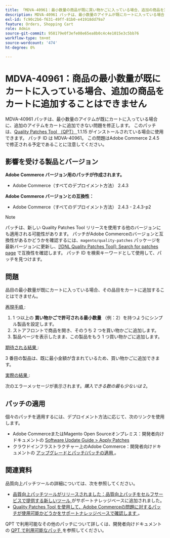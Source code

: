 ```yaml
---
title: 「MDVA-40961：最小数量の商品が既に買い物かごに入っている場合、追加の商品を買い物かごに追加できない」
description: MDVA-40961 パッチは、最小数量のアイテムが既にカートに入っている場合に、追加のアイテムをカートに追加できない問題を修正します。 このパッチは、[Quality Patches Tool （QPT） ] （/help/announcements/adobe-commerce-announcements/magento-quality-patches-released-new-tool-to-self-serve-quality-patches.md） 1.1.15 がインストールされている場合に利用できます。 パッチ ID は MDVA-40961。 この問題はAdobe Commerce 2.4.5 で修正される予定であることに注意してください。
exl-id: fc90c2b6-f631-49ff-81b0-e41918dd79a7
feature: Orders, Shopping Cart
role: Admin
source-git-commit: 958179e0f3efe08e65ea8b0c4c4e1015e3c5bb76
workflow-type: tm+mt
source-wordcount: '474'
ht-degree: 0%

---
```


# MDVA-40961：商品の最小数量が既にカートに入っている場合、追加の商品をカートに追加することはできません

MDVA-40961 パッチは、最小数量のアイテムが既にカートに入っている場合に、追加のアイテムをカートに追加できない問題を修正します。 このパッチは、[Quality Patches Tool （QPT） ](/help/announcements/adobe-commerce-announcements/magento-quality-patches-released-new-tool-to-self-serve-quality-patches.md)1.1.15 がインストールされている場合に使用できます。 パッチ ID は MDVA-40961。 この問題はAdobe Commerce 2.4.5 で修正される予定であることに注意してください。

## 影響を受ける製品とバージョン

**Adobe Commerce バージョン用のパッチが作成されます。**

* Adobe Commerce（すべてのデプロイメント方法） 2.4.3

**Adobe Commerce バージョンとの互換性：**

* Adobe Commerce（すべてのデプロイメント方法） 2.4.3 - 2.4.3-p2

>[!NOTE]
>
>パッチは、新しい Quality Patches Tool リリースを使用する他のバージョンにも適用される可能性があります。 パッチがAdobe Commerceのバージョンと互換性があるかどうかを確認するには、`magento/quality-patches` パッケージを最新バージョンに更新し、[[!DNL Quality Patches Tool]: Search for patches page](https://devdocs.magento.com/quality-patches/tool.html#patch-grid) で互換性を確認します。 パッチ ID を検索キーワードとして使用して、パッチを見つけます。

## 問題

品目の最小数量が既にカートに入っている場合、その品目をカートに追加することはできません。

<u> 再現手順 </u>:

1. 1 つ以上の **買い物かごで許可される最小数量** （例：2）を持つようにシンプル製品を設定します。
1. ストアフロントで商品を開き、そのうち 2 つを買い物かごに追加します。
1. 製品ページを表示したまま、この製品をもう 1 つ買い物かごに追加します。

<u> 期待される結果 </u>:

3 番目の製品は、既に最小金額が含まれているため、買い物かごに追加できます。

<u> 実際の結果 </u>:

次のエラーメッセージが表示されます。*購入できる数の最も少ないは 2*。

## パッチの適用

個々のパッチを適用するには、デプロイメント方法に応じて、次のリンクを使用します。

* Adobe CommerceまたはMagento Open Sourceオンプレミス：開発者向けドキュメントの [Software Update Guide > Apply Patches](https://devdocs.magento.com/guides/v2.4/comp-mgr/patching/mqp.html)
* クラウドインフラストラクチャー上のAdobe Commerce：開発者向けドキュメントの [ アップグレードとパッチ/パッチの適用 ](https://devdocs.magento.com/cloud/project/project-patch.html)。

## 関連資料

品質向上パッチツールの詳細については、次を参照してください。

* [ 品質向上パッチツールがリリースされました：品質向上パッチをセルフサービスで提供する新しいツール ](/help/announcements/adobe-commerce-announcements/magento-quality-patches-released-new-tool-to-self-serve-quality-patches.md) がサポートナレッジベースに追加されました。
* [Quality Patches Tool を使用して、Adobe Commerceの問題に対するパッチが使用可能かどうかをサポートナレッジベースで確認します ](/help/support-tools/patches-available-in-qpt-tool/check-patch-for-magento-issue-with-magento-quality-patches.md)。

QPT で利用可能なその他のパッチについて詳しくは、開発者向けドキュメントの [QPT で利用可能なパッチ ](https://devdocs.magento.com/quality-patches/tool.html#patch-grid) を参照してください。
